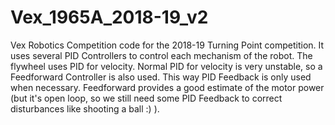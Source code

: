 # Vex_1965A_2018-19_v2
Vex Robotics Competition code for the 2018-19 Turning Point competition. It uses several PID Controllers to control each mechanism of the robot. The flywheel uses PID for velocity. Normal PID for velocity is very unstable, so a Feedforward Controller is also used. This way PID Feedback is only used when necessary. Feedforward provides a good estimate of the motor power (but it's open loop, so we still need some PID Feedback to correct disturbances like shooting a ball :) ).
